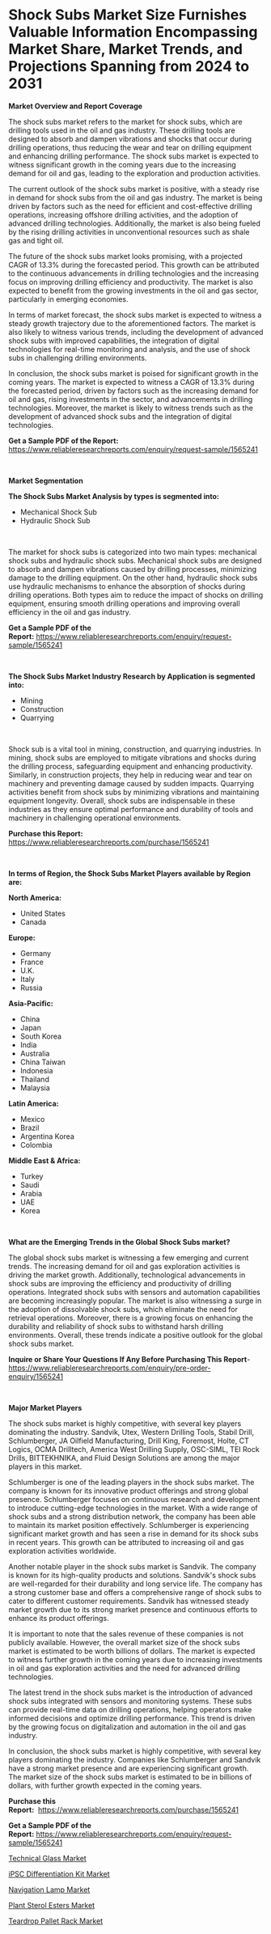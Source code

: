 <p><h1>Shock Subs Market Size Furnishes Valuable Information Encompassing Market Share, Market Trends, and Projections Spanning from 2024 to 2031</h1></p><p><strong>Market Overview and Report Coverage</strong></p>
<p><p>The shock subs market refers to the market for shock subs, which are drilling tools used in the oil and gas industry. These drilling tools are designed to absorb and dampen vibrations and shocks that occur during drilling operations, thus reducing the wear and tear on drilling equipment and enhancing drilling performance. The shock subs market is expected to witness significant growth in the coming years due to the increasing demand for oil and gas, leading to the exploration and production activities.</p><p>The current outlook of the shock subs market is positive, with a steady rise in demand for shock subs from the oil and gas industry. The market is being driven by factors such as the need for efficient and cost-effective drilling operations, increasing offshore drilling activities, and the adoption of advanced drilling technologies. Additionally, the market is also being fueled by the rising drilling activities in unconventional resources such as shale gas and tight oil.</p><p>The future of the shock subs market looks promising, with a projected CAGR of 13.3% during the forecasted period. This growth can be attributed to the continuous advancements in drilling technologies and the increasing focus on improving drilling efficiency and productivity. The market is also expected to benefit from the growing investments in the oil and gas sector, particularly in emerging economies.</p><p>In terms of market forecast, the shock subs market is expected to witness a steady growth trajectory due to the aforementioned factors. The market is also likely to witness various trends, including the development of advanced shock subs with improved capabilities, the integration of digital technologies for real-time monitoring and analysis, and the use of shock subs in challenging drilling environments.</p><p>In conclusion, the shock subs market is poised for significant growth in the coming years. The market is expected to witness a CAGR of 13.3% during the forecasted period, driven by factors such as the increasing demand for oil and gas, rising investments in the sector, and advancements in drilling technologies. Moreover, the market is likely to witness trends such as the development of advanced shock subs and the integration of digital technologies.</p></p>
<p><strong>Get a Sample PDF of the Report:</strong> <a href="https://www.reliableresearchreports.com/enquiry/request-sample/1565241">https://www.reliableresearchreports.com/enquiry/request-sample/1565241</a></p>
<p>&nbsp;</p>
<p><strong>Market Segmentation</strong></p>
<p><strong>The Shock Subs Market Analysis by types is segmented into:</strong></p>
<p><ul><li>Mechanical Shock Sub</li><li>Hydraulic Shock Sub</li></ul></p>
<p>&nbsp;</p>
<p><p>The market for shock subs is categorized into two main types: mechanical shock subs and hydraulic shock subs. Mechanical shock subs are designed to absorb and dampen vibrations caused by drilling processes, minimizing damage to the drilling equipment. On the other hand, hydraulic shock subs use hydraulic mechanisms to enhance the absorption of shocks during drilling operations. Both types aim to reduce the impact of shocks on drilling equipment, ensuring smooth drilling operations and improving overall efficiency in the oil and gas industry.</p></p>
<p><strong>Get a Sample PDF of the Report:</strong>&nbsp;<a href="https://www.reliableresearchreports.com/enquiry/request-sample/1565241">https://www.reliableresearchreports.com/enquiry/request-sample/1565241</a></p>
<p>&nbsp;</p>
<p><strong>The Shock Subs Market Industry Research by Application is segmented into:</strong></p>
<p><ul><li>Mining</li><li>Construction</li><li>Quarrying</li></ul></p>
<p>&nbsp;</p>
<p><p>Shock sub is a vital tool in mining, construction, and quarrying industries. In mining, shock subs are employed to mitigate vibrations and shocks during the drilling process, safeguarding equipment and enhancing productivity. Similarly, in construction projects, they help in reducing wear and tear on machinery and preventing damage caused by sudden impacts. Quarrying activities benefit from shock subs by minimizing vibrations and maintaining equipment longevity. Overall, shock subs are indispensable in these industries as they ensure optimal performance and durability of tools and machinery in challenging operational environments.</p></p>
<p><strong>Purchase this Report:</strong>&nbsp; <a href="https://www.reliableresearchreports.com/purchase/1565241">https://www.reliableresearchreports.com/purchase/1565241</a></p>
<p>&nbsp;</p>
<p><strong>In terms of Region, the Shock Subs Market Players available by Region are:</strong></p>
<p>
    <p> <strong> North America: </strong>
        <ul>
            <li>United States</li>
            <li>Canada</li>
        </ul>
        </p> 
    <p> <strong> Europe: </strong>
        <ul>
            <li>Germany</li>
            <li>France</li>
            <li>U.K.</li>
            <li>Italy</li>
            <li>Russia</li>
        </ul>
        </p> 
    <p> <strong> Asia-Pacific: </strong>
        <ul>
            <li>China</li>
            <li>Japan</li>
            <li>South Korea</li>
            <li>India</li>
            <li>Australia</li>
            <li>China Taiwan</li>
            <li>Indonesia</li>
            <li>Thailand</li>
            <li>Malaysia</li>
        </ul>
        </p> 
    <p> <strong> Latin America: </strong>
        <ul>
            <li>Mexico</li>
            <li>Brazil</li>
            <li>Argentina Korea</li>
            <li>Colombia</li>
        </ul>
        </p> 
    <p> <strong> Middle East & Africa: </strong>
        <ul>
            <li>Turkey</li>
            <li>Saudi</li>
            <li>Arabia</li>
            <li>UAE</li>
            <li>Korea</li>
        </ul>
    </p>
    </p>
<p>&nbsp;</p>
<p><strong>What are the Emerging Trends in the Global Shock Subs market?</strong></p>
<p><p>The global shock subs market is witnessing a few emerging and current trends. The increasing demand for oil and gas exploration activities is driving the market growth. Additionally, technological advancements in shock subs are improving the efficiency and productivity of drilling operations. Integrated shock subs with sensors and automation capabilities are becoming increasingly popular. The market is also witnessing a surge in the adoption of dissolvable shock subs, which eliminate the need for retrieval operations. Moreover, there is a growing focus on enhancing the durability and reliability of shock subs to withstand harsh drilling environments. Overall, these trends indicate a positive outlook for the global shock subs market.</p></p>
<p><strong>Inquire or Share Your Questions If Any Before Purchasing This Report</strong>- <a href="https://www.reliableresearchreports.com/enquiry/pre-order-enquiry/1565241">https://www.reliableresearchreports.com/enquiry/pre-order-enquiry/1565241</a></p>
<p>&nbsp;</p>
<p><strong>Major Market Players</strong></p>
<p><p>The shock subs market is highly competitive, with several key players dominating the industry. Sandvik, Utex, Western Drilling Tools, Stabil Drill, Schlumberger, JA Oilfield Manufacturing, Drill King, Foremost, Holte, CT Logics, OCMA Drilltech, America West Drilling Supply, OSC-SIML, TEI Rock Drills, BITTEKHNIKA, and Fluid Design Solutions are among the major players in this market.</p><p>Schlumberger is one of the leading players in the shock subs market. The company is known for its innovative product offerings and strong global presence. Schlumberger focuses on continuous research and development to introduce cutting-edge technologies in the market. With a wide range of shock subs and a strong distribution network, the company has been able to maintain its market position effectively. Schlumberger is experiencing significant market growth and has seen a rise in demand for its shock subs in recent years. This growth can be attributed to increasing oil and gas exploration activities worldwide.</p><p>Another notable player in the shock subs market is Sandvik. The company is known for its high-quality products and solutions. Sandvik's shock subs are well-regarded for their durability and long service life. The company has a strong customer base and offers a comprehensive range of shock subs to cater to different customer requirements. Sandvik has witnessed steady market growth due to its strong market presence and continuous efforts to enhance its product offerings.</p><p>It is important to note that the sales revenue of these companies is not publicly available. However, the overall market size of the shock subs market is estimated to be worth billions of dollars. The market is expected to witness further growth in the coming years due to increasing investments in oil and gas exploration activities and the need for advanced drilling technologies.</p><p>The latest trend in the shock subs market is the introduction of advanced shock subs integrated with sensors and monitoring systems. These subs can provide real-time data on drilling operations, helping operators make informed decisions and optimize drilling performance. This trend is driven by the growing focus on digitalization and automation in the oil and gas industry.</p><p>In conclusion, the shock subs market is highly competitive, with several key players dominating the industry. Companies like Schlumberger and Sandvik have a strong market presence and are experiencing significant growth. The market size of the shock subs market is estimated to be in billions of dollars, with further growth expected in the coming years.</p></p>
<p><strong>Purchase this Report:</strong>&nbsp;&nbsp;<a href="https://www.reliableresearchreports.com/purchase/1565241">https://www.reliableresearchreports.com/purchase/1565241</a></p>
<p></p>
<p><strong>Get a Sample PDF of the Report:</strong>&nbsp;<a href="https://www.reliableresearchreports.com/enquiry/request-sample/1565241">https://www.reliableresearchreports.com/enquiry/request-sample/1565241</a></p>
<p><p><a href="https://www.linkedin.com/pulse/technical-glass-market-share-amp-new-trends-analysis-7kzde/">Technical Glass Market</a></p><p><a href="https://medium.com/@emmyrolfson8689/ipsc-differentiation-kit-market-trends-and-market-analysis-forecasted-for-period-2023-2030-d79f600ed6fe">iPSC Differentiation Kit Market</a></p><p><a href="https://github.com/PeterParrish5/Market-Research-Report-List-2/blob/main/navigation-lamp-market.md">Navigation Lamp Market</a></p><p><a href="https://www.linkedin.com/pulse/plant-sterol-esters-market-size-growth-forecast-from-hdole/">Plant Sterol Esters Market</a></p><p><a href="https://github.com/CliffMedina6/Market-Research-Report-List-2/blob/main/teardrop-pallet-rack-market.md">Teardrop Pallet Rack Market</a></p></p>